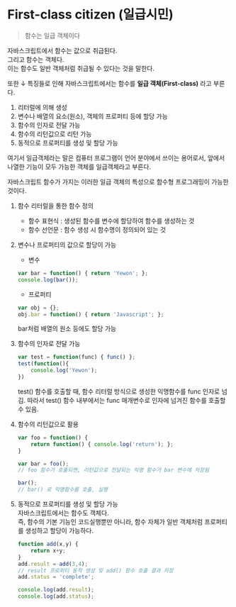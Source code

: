 First-class citizen (일급시민)
=====
> 함수는 일급 객체이다
  
자바스크립트에서 함수는 값으로 취급된다.  
그리고 함수는 객체다.  
이는 함수도 일반 객체처럼 취급될 수 있다는 것을 말한다.

또한 ↓ 특징들로 인해 자바스크립트에서는 함수를 **일급 객체(First-class)** 라고 부른다.
 
1. 리터럴에 의해 생성  
2. 변수나 배열의 요소(원소), 객체의 프로퍼티 등에 할당 가능  
3. 함수의 인자로 전달 가능  
4. 함수의 리턴값으로 리턴 가능  
5. 동적으로 프로퍼티를 생성 및 할당 가능  

여기서 일급객체라는 말은 컴퓨터 프로그램이 언어 분야에서 쓰이는 용어로서, 앞에서 나열한 기능이 모두 가능한 객체를 일급객체라고 부른다.
  
자바스크립트 함수가 가지는 이러한 일급 객체의 특성으로 함수형 프로그래밍이 가능한 것이다.

1. 함수 리터럴을 통한 함수 정의  
    - 함수 표현식 : 생성된 함수를 변수에 할당하여 함수를 생성하는 것
    - 함수 선언문 : 함수 생성 시 함수명이 정의되어 있는 것

2. 변수나 프로퍼티의 값으로 할당이 가능  
    - 변수
    ```javascript  
    var bar = function() { return 'Yewon'; };  
    console.log(bar());  
    ```
    
    - 프로퍼티
    ```javascript  
    var obj = {};  
    obj.bar = function() { return 'Javascript'; };  
    ```
    
    bar처럼 배열의 원소 등에도 할당 가능  

3. 함수의 인자로 전달 가능  
    ```javascript  
    var test = function(func) { func() };  
    test(function(){  
        console.log('Yewon');  
    })  
    ```
    test() 함수를 호출할 때, 함수 리터럴 방식으로 생성한 익명함수를 func 인자로 넘김. 따라서 test() 함수 내부에서는 func 매개변수로 인자에 넘겨진 함수를 호출할 수 있음.

4. 함수의 리턴값으로 활용  
    ```javascript  
    var foo = function() {  
        return function() { console.log('return'); };  
    }  

    var bar = foo();  
    // foo 함수가 호출되면, 리턴값으로 전달되는 익명 함수가 bar 변수에 저장됨

    bar();  
    // bar() 로 익명함수를 호출, 실행  
    ```

5. 동적으로 프로퍼티를 생성 및 할당 가능  
    자바스크립트에서는 함수도 객체다.  
    즉, 함수의 기본 기능인 코드실행뿐만 아니라, 함수 자체가 일반 객체처럼 프로퍼티를 생성하고 할당이 가능하다.  

    ```javascript
    function add(x,y) {  
        return x+y;
    }  
    add.result = add(3,4);
    // result 프로퍼티 동적 생성 및 add() 함수 호출 결과 저장  
    add.status = 'complete';

    console.log(add.result);
    console.log(add.status);
    ```
